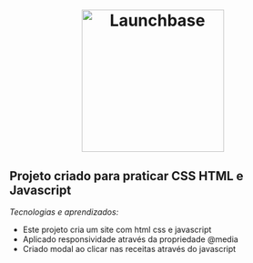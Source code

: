 <h1 align="center">
    <img alt="Launchbase" src="https://rocketseat-cdn.s3-sa-east-1.amazonaws.com/bootcamp-launchbase.png" width="250px" />
</h1>

## Projeto criado para praticar CSS HTML e Javascript 
*Tecnologias e aprendizados:*
  - Este projeto cria um site com html css e javascript
  - Aplicado responsividade através da propriedade @media 
  - Criado modal ao clicar nas receitas através do javascript

